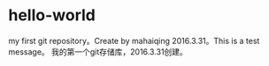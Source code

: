 # hello-world
my first git repository。Create by mahaiqing 2016.3.31。This is a test message。
我的第一个git存储库，2016.3.31创建。
